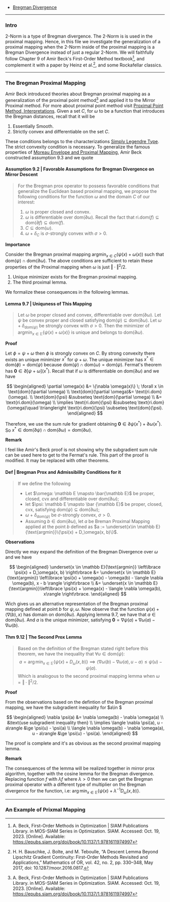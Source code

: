 - [Bregman Divergence](Bregman%20Divergence.md)

---
### **Intro**

2-Norm is a type of Bregman divergence. 
The 2-Norm is is used in the proximal mapping. 
Hence, in this file we investigate the generalization of a proximal mapping when the 2-Norm inside of the proximal mapping is a Bregman Divergence instead of just a regular 2-Norm. 
We will faithfully follow Chapter 9 of Amir Beck's First-Order Method textbook[^1], and complement it with a paper by Heinz et al.[^2], and some Rockafellar classics. 


---
### **The Bregman Proximal Mapping**

Amir Beck introduced theories about Bregman proximal mapping as a generalization of the proximal point method[^1] and applied it to the Mirror Proximal method. 
For more about proximal point method visit [Proximal Point Method, Interpretations](Proximal%20Point%20Method,%20Interpretations.md). 
Given a set $C$, for $\omega$ to be a function that introduces the Bregman distances, recall that it will be 
1. Essentially Smooth. 
2. Strictly convex and differentiable on the set $C$. 

These conditions belongs to the characterizations  [Simply Legendre Type](Simply%20Legendre%20Type.md). 
The strict convexity condition is necessary. 
To generalize the famous properties of [Moreau Envelope and Proximal Mapping](Moreau%20Envelope%20and%20Proximal%20Mapping.md), Amir Beck constructed assumption 9.3 and we quote 

#### **Assumption 9.2 | Favorable Assumptions for Bregman Divergence on Mirror Descent**
> For the Bregman prox operator to possess favorable conditions that generalize the Euclidean based proximal mapping, we propose the following conditions for the function $\omega$ and the domain $C$ of our interest: 
> 1. $\omega$ is proper closed and convex. 
> 2. $\omega$ is differentiable over $\text{dom}(\partial \omega)$. Recall the fact that $\text{ri.dom}(f)\subseteq \text{dom}(\partial f)\subseteq \text{dom}(f)$. 
> 3. $C \subseteq \text{dom}(\omega)$. 
> 4. $\omega + \delta_C$ is $\sigma$-strongly convex with $\sigma > 0$. 

**Importance**

Consider the Bregman proximal mapping ${\text{argmin}}_{x\in C}(\psi(x) + \omega(x))$ such that $\text{dom}(\psi) \cap \text{dom}(\partial \omega)$. 
The above conditions are sufficient to retain these properties of the Proximal mapping when $\omega$ is just $\Vert \cdot\Vert^2/2$. 
1. Unique minimizer exists for the Bregman proximal mapping. 
2. The third proximal lemma. 

We formalize these consequences in the following lemmas. 

#### **Lemma 9.7 | Uniquness of This Mapping**
> Let $\omega$ be proper closed and convex, differentiable over $\text{dom}(\partial \omega)$. 
> Let $\psi$ be convex proper and closed satisfying $\text{dom}(\psi)\subseteq \text{dom}(\partial\omega)$. 
> Let $\omega + \delta_{\text{dom}(\psi)}$ be strongly convex with $\sigma > 0$. 
> Then the minimizer of $\text{argmin}_{x\in \mathbb E}\{\psi(x) + \omega(x)\}$ is unique and belongs to $\text{dom}(\partial \omega)$. 

**Proof**

Let $\phi = \psi + \omega$ then $\phi$ is strongly convex on $C$. 
By strong convexity there exists an unique minimizer $x^*$ for $\psi + \omega$. 
The unique minimizer has $x^*\in \text{dom}(\phi) = \text{dom}(\psi)$ because $\text{dom}(\psi)\cap \text{dom}(\omega)  = \text{dom}(\psi)$. 
Fermat's theorem has $\mathbf 0\in \partial[\psi + \omega](x^*)$. 
Recall that if $\omega$ is differentiable on $\text{dom}(\partial \omega)$ and we have 

$$
\begin{aligned}
    \partial \omega(x) &= \{\nabla \omega(x)\} \; \forall x \in \text{dom}(\partial \omega)
    \\
    \text{dom}(\partial \omega)&= 
    \text{ri.dom}(\omega). 
    \\
    \text{dom}(\psi) &\subseteq \text{dom}(\partial \omega)
    \\
    &= \text{ri.dom}(\omega)
    \\
    \implies \text{ri.dom}(\psi) &\subseteq \text{ri.dom}(\omega)\quad \triangleright \text{ri.dom}(\psi) \subseteq \text{dom}(\psi). 
\end{aligned}
$$

Therefore, we use the sum rule for gradient obtaining $\mathbf 0\in \partial \psi(x^*) + \partial \omega(x^*)$. So $x^*\in \text{dom}(\partial\psi)\cap \text{dom}(\partial \omega) = \text{dom}(\partial \omega)$. 



**Remark**

I feel like Amir's Beck proof is not showing why the subgradient sum rule can be used here to get to the Fermat's rule. 
This part of the proof is modified. It may be replaced with other theorems.

#### **Def | Bregman Prox and Admissibility Conditions for it**
> If we define the following 
> * Let $\omega: \mathbb E \mapsto \bar{\mathbb E}$ be proper, closed, cvx and differentiable over $\text{dom}(\partial \omega)$; 
> * let $\psi: \mathbb E \mapsto \bar {\mathbb E}$ be proper, closed, cvx, satisfying $\text{dom}(\psi)\subseteq \text{dom}(\partial \omega)$;
> * $\omega + \delta_{\text{dom}(\psi)}$ be $\sigma$-strongly convex, $\sigma > 0$. 
> * Assuming $b\in \text{dom}(\partial \omega)$, let $a$ be Breman Proximal Mapping applied at the point $b$ defined as 
> $a := \underset{x\in \mathbb E}{\text{argmin}}\{\psi(x) + D_\omega(x, b)\}$. 

**Observations**

Directly we may expand the definition of the Bregman Divergence over $\omega$ and we have 

$$
\begin{aligned}
    \underset{x \in \mathbb E}{\text{argmin}} \left\lbrace
       \psi(x) + D_\omega(x, b)
    \right\rbrace &= 
    \underset{x \in \mathbb E}{\text{argmin}}
    \left\lbrace
        \psi(x) + \omega(x) - \omega(b) - \langle \nabla \omega(b), x - b \rangle
    \right\rbrace
    \\
    &= 
    \underset{x \in \mathbb E}{\text{argmin}}\left\lbrace
        \psi(x) + \omega(x) - \langle \nabla \omega(b), x\rangle
    \right\rbrace. 
\end{aligned}
$$

Wich gives us an alternative representation of the Bregman proximal mapping defined at point $b$ for $\psi, \omega$. 
Now observe that the function $\psi(x) + \langle \nabla (b), x\rangle$ has domain on $\text{dom}(\partial \omega)$. 
Applying lemma 9.7, we have that $a \in \text{dom}(\partial \omega)$. 
And $a$ is the unique minimizer, satisfying $\mathbf 0 = \nabla \psi(a) + \nabla\omega(a) - \nabla \omega(b)$. 


#### **Thm 9.12 | The Second Prox Lemma**
> Based on the definition of the Bregman stated right before this theorem, we have the inequality that $\forall u \in \text{dom}(\psi)$: 
> $$
>    a = \arg\min_{x\in \mathbb E} \{\psi(x) + D_\omega(x, b)\} \implies  \langle \nabla \omega(b) - \nabla \omega(a), u - a\rangle \le \psi(u) - \psi(a).
> $$
> Which is analogous to the second proximal mapping lemma when $\omega = \Vert \cdot\Vert^2/2$. 

**Proof**

From the observations based on the defintion of the Bregman proximal mapping, we have the subgradient inequality for $a\in $

$$
\begin{aligned}
    \nabla \psi(a) &= \nabla \omega(b) - \nabla \omega(a)
    \\
    &\text{use subgradient inequality then}
    \\
    \implies 
    \langle \nabla \psi(a), u -a\rangle 
    &\ge \psi(u) - \psi(a)
    \\
    \langle \nabla \omega(b) - \nabla \omega(a), u - a\rangle &\ge 
    \psi(u) - \psi(a). 
\end{aligned}
$$

The proof is complete and it's as obvious as the second proximal mapping lemma. 


**Remark**

The consequences of the lemma will be realized together in mirror prox algorithm, together with the cosine lemma for the Bregman divergence. 
Replacing function $f$ with $\lambda f$ where $\lambda > 0$ then we can get the Bregman proximal operator with a different type of multiplier on the Bregman divergence for the function, i.e: $\arg\min_{x \in \mathbb E}\{\psi(x) + \lambda^{-1}D_\omega(x, b) \}$. 

---
### **An Example of Prixmal Mapping**





[^1]: A. Beck, First-Order Methods in Optimization | SIAM Publications Library. in MOS-SIAM Series in Optimization. SIAM. Accessed: Oct. 19, 2023. [Online]. Available: https://epubs.siam.org/doi/book/10.1137/1.9781611974997
[^2]: H. H. Bauschke, J. Bolte, and M. Teboulle, “A Descent Lemma Beyond Lipschitz Gradient Continuity: First-Order Methods Revisited and Applications,” Mathematics of OR, vol. 42, no. 2, pp. 330–348, May 2017, doi: 10.1287/moor.2016.0817.


